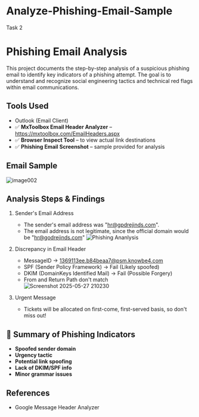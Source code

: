 # Analyze-Phishing-Email-Sample
Task 2

# Phishing Email Analysis

This project documents the step-by-step analysis of a suspicious phishing email to identify key indicators of a phishing attempt. The goal is to understand and recognize social engineering tactics and technical red flags within email communications.

## Tools Used

- Outlook (Email Client)
- ✅ **MxToolbox Email Header Analyzer** – https://mxtoolbox.com/EmailHeaders.aspx
- ✅ **Browser Inspect Tool** – to view actual link destinations
- ✅ **Phishing Email Screenshot** – sample provided for analysis

## Email Sample
![image002](https://github.com/user-attachments/assets/cfb65d54-1a29-4973-bc25-f3098848f60d)

## Analysis Steps & Findings
1. Sender's Email Address
   - The sender's email address was "hr@gpdrejinds.com".
   - The email address is not legitimate, since the official domain would be "hr@godrejinds.com"
     ![Phishing Ananlysis](https://github.com/user-attachments/assets/a2695ce3-9206-4c34-92b3-1d2eccfb4e9e)

2. Discrepancy in Email Header
   - MessageID -> 1369113ee.b84beaa7@psm.knowbe4.com
   - SPF (Sender Policy Framework) -> Fail (Likely spoofed)
   - DKIM (DomainKeys Identified Mail) -> Fail (Possible Forgery)
   - From and Return Path don't match
     ![Screenshot 2025-05-27 210230](https://github.com/user-attachments/assets/fe653350-d04a-476e-bc88-01182e0a4a97)

3. Urgent Message
   - Tickets will be allocated on first-come, first-served basis, so don't miss out!
     
## 📄 Summary of Phishing Indicators

- **Spoofed sender domain**
- **Urgency tactic**
- **Potential link spoofing**
- **Lack of DKIM/SPF info**
- **Minor grammar issues**

## References

- Google Message Header Analyzer
